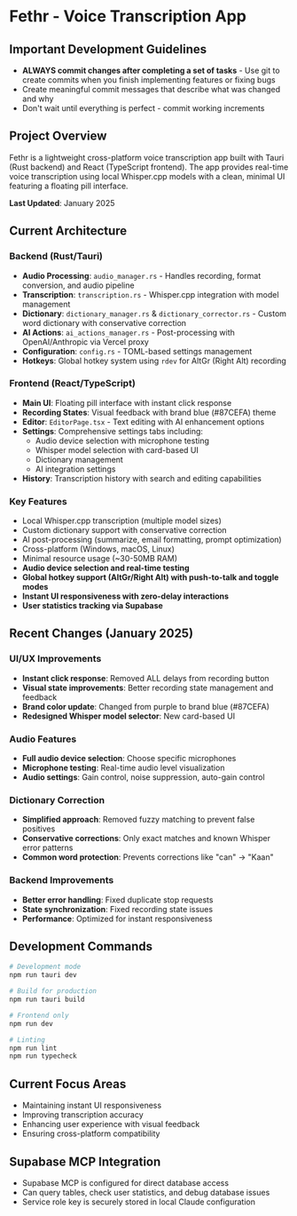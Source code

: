 # Fethr - Voice Transcription App

## Important Development Guidelines
- **ALWAYS commit changes after completing a set of tasks** - Use git to create commits when you finish implementing features or fixing bugs
- Create meaningful commit messages that describe what was changed and why
- Don't wait until everything is perfect - commit working increments

## Project Overview
Fethr is a lightweight cross-platform voice transcription app built with Tauri (Rust backend) and React (TypeScript frontend). The app provides real-time voice transcription using local Whisper.cpp models with a clean, minimal UI featuring a floating pill interface.

**Last Updated**: January 2025

## Current Architecture

### Backend (Rust/Tauri)
- **Audio Processing**: `audio_manager.rs` - Handles recording, format conversion, and audio pipeline
- **Transcription**: `transcription.rs` - Whisper.cpp integration with model management
- **Dictionary**: `dictionary_manager.rs` & `dictionary_corrector.rs` - Custom word dictionary with conservative correction
- **AI Actions**: `ai_actions_manager.rs` - Post-processing with OpenAI/Anthropic via Vercel proxy
- **Configuration**: `config.rs` - TOML-based settings management
- **Hotkeys**: Global hotkey system using `rdev` for AltGr (Right Alt) recording

### Frontend (React/TypeScript)
- **Main UI**: Floating pill interface with instant click response
- **Recording States**: Visual feedback with brand blue (#87CEFA) theme
- **Editor**: `EditorPage.tsx` - Text editing with AI enhancement options
- **Settings**: Comprehensive settings tabs including:
  - Audio device selection with microphone testing
  - Whisper model selection with card-based UI
  - Dictionary management
  - AI integration settings
- **History**: Transcription history with search and editing capabilities

### Key Features
- Local Whisper.cpp transcription (multiple model sizes)
- Custom dictionary support with conservative correction
- AI post-processing (summarize, email formatting, prompt optimization)
- Cross-platform (Windows, macOS, Linux)
- Minimal resource usage (~30-50MB RAM)
- **Audio device selection and real-time testing**
- **Global hotkey support (AltGr/Right Alt) with push-to-talk and toggle modes**
- **Instant UI responsiveness with zero-delay interactions**
- **User statistics tracking via Supabase**

## Recent Changes (January 2025)

### UI/UX Improvements
- **Instant click response**: Removed ALL delays from recording button
- **Visual state improvements**: Better recording state management and feedback
- **Brand color update**: Changed from purple to brand blue (#87CEFA)
- **Redesigned Whisper model selector**: New card-based UI

### Audio Features
- **Full audio device selection**: Choose specific microphones
- **Microphone testing**: Real-time audio level visualization
- **Audio settings**: Gain control, noise suppression, auto-gain control

### Dictionary Correction
- **Simplified approach**: Removed fuzzy matching to prevent false positives
- **Conservative corrections**: Only exact matches and known Whisper error patterns
- **Common word protection**: Prevents corrections like "can" → "Kaan"

### Backend Improvements
- **Better error handling**: Fixed duplicate stop requests
- **State synchronization**: Fixed recording state issues
- **Performance**: Optimized for instant responsiveness

## Development Commands
```bash
# Development mode
npm run tauri dev

# Build for production
npm run tauri build

# Frontend only
npm run dev

# Linting
npm run lint
npm run typecheck
```

## Current Focus Areas
- Maintaining instant UI responsiveness
- Improving transcription accuracy
- Enhancing user experience with visual feedback
- Ensuring cross-platform compatibility
## Supabase MCP Integration
- Supabase MCP is configured for direct database access
- Can query tables, check user statistics, and debug database issues
- Service role key is securely stored in local Claude configuration
